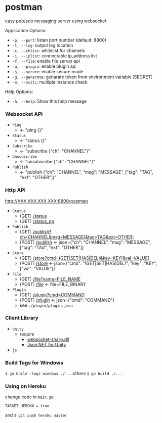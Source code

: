 # postman
easy pub/sub messaging server using websocket.

Application Options:
- `-p, --port`: listen port number (default: 8800)
- `-l, --log`: output log location
- `-c, --chlist`: whitelist for channels
- `-i, --iplist`: connectable ip_address list
- `-f, --file`: enable file server api
- `-u, --plugin`: enable plugin api
- `-s, --secure`: enable secure mode
- `-g, --generate`: genarate token from environment variable [SECRET]
- `-m, --multi`: multiple instance check

Help Options:
- `-h, --help`: Show this help message

### Websocket API

- `Ping`
  - <- "ping {}"
- `Status`
  - <- "status {}"
- `Subscribe`
  - <- "subscribe {"ch": "CHANNEL"}"
- `Unsubscribe`
  - <- "unsubscribe {"ch": "CHANNEL"}"
- `Publish`
  - <- "publish {"ch": "CHANNEL", "msg": "MESSAGE", ["tag": "TAG", "ext": "OTHER"]}"

### Http API

http://XXX.XXX.XXX.XXX:8800/postman

- `Status`
  - (GET) [/status]()
  - (GET) [/status_pp]()
- `Publish`
  - (GET) [/publish?ch=CHANNEL&msg=MESSAGE[&tag=TAG&ext=OTHER]]()
  - (POST) [/publish]() <- json={"ch": "CHANNEL", "msg": "MESSAGE", ["tag": "TAG", "ext": "OTHER"]}
- `Store`
  - (GET) [/store?cmd=(GET|SET|HAS|DEL)&key=KEY[&val=VALUE]]()
  - (POST) [/store]() <- json={"cmd": "(GET|SET|HAS|DEL)", "key": "KEY", ["val": "VALUE"]}
- `File`
  - (GET) [/file?name=FILE_NAME]()
  - (POST) [/file]() <- file=FILE_BINARY
- `Plugin`
  - (GET) [/plugin?cmd=COMMAND]()
  - (POST) [/plugin]() <- json={"cmd": "COMMAND"}
  - see `./plugin/plugin.json`

### Client Library

- `Unity`
  - require
    - [websocket-sharp.dll](https://github.com/sta/websocket-sharp)
    - [Json.NET for Unity](https://assetstore.unity.com/packages/tools/input-management/json-net-for-unity-11347)
- `js`

### Build Tags for Windows

`$ go build -tags windows ./...` others `$ go build ./...`

### Using on Heroku

change code in `main.go`.
```
TARGET_HEROKU = true
```

and `$ git push heroku master`
